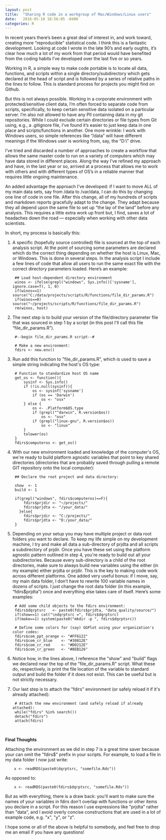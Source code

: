 ```yaml
---
layout: post
title:  "Sharing R code in a workgroup of Mac/Windows/Linux users"
date:   2016-05-10 18:56:05 -0400
categories: R
---
```


In recent years there’s been a great deal of interest in, and work toward, creating more “reproducible” statistical code. I think this is a fantastic development. Looking at code I wrote in the late 90’s and early oughts, it’s clear how much a lot of my work from that period would have benefited from the coding habits I’ve developed over the last five or so years.

Working in R, a simple way to make code portable is to locate all data, functions, and scripts within a single directory/subdirectory which gets declared at the head of script and is followed by a series of relative paths in the lines to follow. This is standard process for projects you might find on Github.

But this is not always possible. Working in a corporate environment with protected/sensitive client data, I’m often forced to separate code from scripts, specifically, to keep certain sensitive data isolated on a particular server. I’m also not allowed to have any PII containing data in my git repositories. While I could exclude certain directories or file types from Git using, e.g., a .gitignore file, I’ve found it’s easier to just keep data in one place and scripts/functions in another. One more wrinkle: I work with Windows users, so simple references like “/data” will have different meanings if the Windows user is working from, say, the “D:\” drive.

I’ve tried and discarded a number of approaches to create a workflow that allows the same master code to run on a variety of computers which may have data stored in different places. Along the way I’ve refined my approach and have, in the last year or so, arrived at a process that allows me to work with others and with different types of OS’s in a reliable manner that requires little ongoing maintenance.

An added advantage the approach I’ve developed: if I want to move ALL of my main data sets, say from /data to /var/data, I can do this by changing one line of code in one file. After this change, all of my hundreds of scripts and markdown reports gracefully adapt to the change. They adapt because they all depend upon the same file to set up “the lay of the land” before any analysis. This requires a little extra work up front but, I find, saves a lot of headaches down the road — especially when working with other data scientists.

In short, my process is basically this:

1. A specific (hopefully source controlled) file is sourced at the top of each analysis script. At the point of sourcing some parameters are declared which do the correct thing depending on whether the host is Linux, Mac, or Windows. This is done in several steps. In the analysis script I include a few lines of code that allow all users to run the same exact file with the correct directory parameters loaded. Here’s an example:
        
        ## Load host-dependent directory environment
        winos <- ifelse(grepl("windows", Sys.info()['sysname'], ignore.case=T), 1, 0)
        if(winos==1) source("C:/data/projects/scripts/R/functions/file_dir_params.R")
        if(winos==0) source("~/projects/scripts/R/functions/file_dir_params.R")
        rm(winos, host)
     
2. The next step is to build your version of the file/directory parameter file that was sourced in step 1 by a script (in this post I'll call this file “file_dir_params.R”). 

        
        #--begin file_dir_params.R script--#
        
        # Make a new environment:
        fdirs <- new.env()
        
3. Run add this function to "file_dir_params.R", which is used to save a simple string indicating the host's OS type:

        # Function to standardize host OS name
        get_os <- function(){
        	sysinf <- Sys.info()
        	if (!is.null(sysinf)){
        		os <- sysinf['sysname']
        		if (os == 'Darwin')
        			os <- "osx"
        	} else {
        		os <- .Platform$OS.type
        		if (grepl("^darwin", R.version$os))
        			os <- "osx"
        		if (grepl("linux-gnu", R.version$os))
        			os <- "linux"
        	}
        	tolower(os)
        }
        fdirs$computeros <- get_os()
        

4. With our new environment loaded and knowledge of the computer's OS, we're ready to build platform agnostic variables that point to key shared directories (directories that are probably saved through pulling a remote GIT repository onto the local computer):
        
        ## Declare the root project and data directory:
        
        show  <- 1
        build <- 1
        
        if(grepl("windows", fdirs$computeros)==F){
        	fdirs$prjdir <- "~/projects/"
        	fdirs$prjdta <- "/your_data/"
          }else{
        	fdirs$prjdir <- "C:/projects/"
        	fdirs$prjdta <- "D:/your_data/"
        }
        
5. Depending on your setup you may have multiple project or data root folders you want to declare. 
To keep my life simple on my development machine, I try and make all data a sub-directory of prjdta 
and all scripts a subdirectory of prjdir. Once you have these set using the platform agnostic pattern
outlined in step 4, you're ready to build out all your subdirectories. Because every sub-directory
is a child of the root directories, make sure to always build new variables using the either 
(in my example) either prjdta or prjdir. This is the key to making code work across different platforms.
One added very useful bonus: if I move, say, my main data folder, I don’t have to rewrite 100 variable names 
in dozens of scripts. I just change the root data folder (in this example, “fdirs$prjdta”) once
and everything else takes care of itself. Here’s some examples:
        
        # Add some child objects to the fdirs environment:
        fdirs$dqrptsrc   <- paste0(fdirs$prjdta, "data_quality/source/")
        if(show==1) cat("\ndqrptsrc =", fdirs$dqrptsrc)
        if(make==1) system(paste0("mkdir -p ", fdirs$dqrptsrc))
        
        # Define some colors for (say) GGPlot using your organization's color codes:
        fdirs$com_ppt_orange <- "#FF6122"
        fdirs$com_cr_blue    <- "#30812E"
        fdirs$com_cr_red     <- "#D0212E"
        fdirs$com_cr_green   <- "#8EB126"
        

6. Notice how, in the lines above, I reference the "show" and "build" flags we declared near the top of the "file_dir_params.R" script.
What these do, respectively, is print the file location of the variable to standard output and build the folder if it does not exist. This can be
useful but is not strictly necessary.

7. Our last step is to attach the "fdirs" environment (or safely reload it if it's already attached):

        
        # Attach the new environment (and safely reload if already attached):
        while("fdirs" %in% search())
        detach("fdirs")
        attach(fdirs)
        

<br>

**Final Thoughts**

Attaching the environment as we did in step 7 is a great time saver because your can omit the "fdirs$" prefix in your scripts. For example, to load a file in my data
folder I now just write:

        x <- readRDS(paste0(dqrptsrc, "somefile.Rds"))

As opposed to:

        x <- readRDS(paste0(fdirs$dqrptsrc, "somefile.Rds"))

But as with everything, there is a draw back: you'll want to make sure the names of your variables in fdirs don't overlap with functions
or other items you declare in a script. For this reason I use expressions like "prjdta" rather than "data", and I avoid overly concise
constructions that are used in a lot of example code, e.g. "x", "y", or "z".

I hope some or all of the above is helpful to somebody, and feel free to drop me an email if you have any questions!
